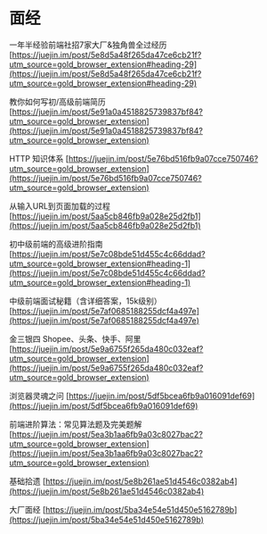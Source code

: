 # 面经

一年半经验前端社招7家大厂&独角兽全过经历
 [https://juejin.im/post/5e8d5a48f265da47ce6cb21f?utm_source=gold_browser_extension#heading-29](https://juejin.im/post/5e8d5a48f265da47ce6cb21f?utm_source=gold_browser_extension#heading-29) 

教你如何写初/高级前端简历
 [https://juejin.im/post/5e91a0a4518825739837bf84?utm_source=gold_browser_extension](https://juejin.im/post/5e91a0a4518825739837bf84?utm_source=gold_browser_extension) 

HTTP 知识体系
 [https://juejin.im/post/5e76bd516fb9a07cce750746?utm_source=gold_browser_extension](https://juejin.im/post/5e76bd516fb9a07cce750746?utm_source=gold_browser_extension) 

从输入URL到页面加载的过程
 [https://juejin.im/post/5aa5cb846fb9a028e25d2fb1](https://juejin.im/post/5aa5cb846fb9a028e25d2fb1) 

初中级前端的高级进阶指南
 [https://juejin.im/post/5e7c08bde51d455c4c66ddad?utm_source=gold_browser_extension#heading-1](https://juejin.im/post/5e7c08bde51d455c4c66ddad?utm_source=gold_browser_extension#heading-1) 

中级前端面试秘籍（含详细答案，15k级别）
 [https://juejin.im/post/5e7af0685188255dcf4a497e](https://juejin.im/post/5e7af0685188255dcf4a497e) 

金三银四 Shopee、头条、快手、阿里
 [https://juejin.im/post/5e9a6755f265da480c032eaf?utm_source=gold_browser_extension](https://juejin.im/post/5e9a6755f265da480c032eaf?utm_source=gold_browser_extension) 

浏览器灵魂之问
 [https://juejin.im/post/5df5bcea6fb9a016091def69](https://juejin.im/post/5df5bcea6fb9a016091def69) 

前端进阶算法：常见算法题及完美题解
 [https://juejin.im/post/5ea3b1aa6fb9a03c8027bac2?utm_source=gold_browser_extension](https://juejin.im/post/5ea3b1aa6fb9a03c8027bac2?utm_source=gold_browser_extension) 

基础拾遗
 [https://juejin.im/post/5e8b261ae51d4546c0382ab4](https://juejin.im/post/5e8b261ae51d4546c0382ab4) 


大厂面经
 [https://juejin.im/post/5ba34e54e51d450e5162789b](https://juejin.im/post/5ba34e54e51d450e5162789b) 